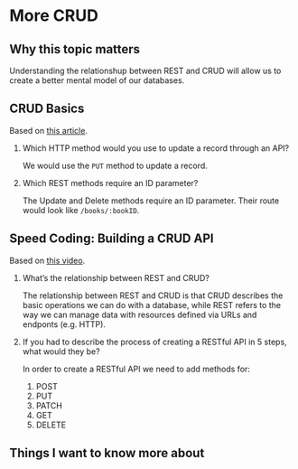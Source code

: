 # More CRUD

## Why this topic matters

Understanding the relationshup between REST and CRUD will allow us to create a better mental model of our databases.

## CRUD Basics

Based on [this article](https://medium.com/geekculture/crud-operations-explained-2a44096e9c88).

1. Which HTTP method would you use to update a record through an API?

    We would use the `PUT` method to update a record.

2. Which REST methods require an ID parameter?

    The Update and Delete methods require an ID parameter. Their route would look like `/books/:bookID`.

## Speed Coding: Building a CRUD API

Based on [this video](https://www.youtube.com/watch?v=EzNcBhSv1Wo).

1. What’s the relationship between REST and CRUD?

    The relationship between REST and CRUD is that CRUD describes the basic operations we can do with a database, while REST refers to the way we can manage data with resources defined via URLs and endponts (e.g. HTTP).

2. If you had to describe the process of creating a RESTful API in 5 steps, what would they be?

    In order to create a RESTful API we need to add methods for:

    1. POST
    2. PUT
    3. PATCH
    4. GET
    5. DELETE

## Things I want to know more about
